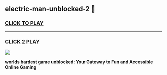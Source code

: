 
## electric-man-unblocked-2 👋
<h3>
<a href="https://premium.freeplayer.one?title=electric-man-unblocked-2&ref=14F">CLICK TO PLAY</a></h3>
<hr>

<h3>
<a href="https://premium.freeplayer.one?title=electric-man-unblocked-2&ref=14F">CLICK 2 PLAY</a>
  
</h3>

<a href="https://premium.freeplayer.one?title=electric-man-unblocked-2&ref=12F/"><img src="https://clearcache.store/games.png"></a>


**worlds hardest game unblocked: Your Gateway to Fun and Accessible Online Gaming**
